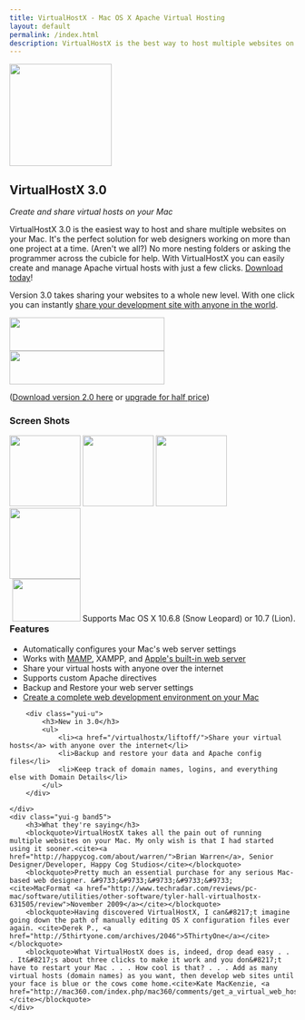 ```yaml
---
title: VirtualHostX - Mac OS X Apache Virtual Hosting
layout: default
permalink: /index.html
description: VirtualHostX is the best way to host multiple websites on your Mac. It lets you easily create Apache virtual hosts on Mac OS X.
---
```

<div id="bd" class="product"> 
	<div class="yui-gd band1"> 
	    <div class="yui-u first center"> 
			<img src="{{ site.cdn_url }}/images/virtualhostx-logo180.png" width="180" height="180"> 
	    </div> 
	    <div class="yui-u left"> 
			<h2>VirtualHostX 3.0</h2> 
			<p><em>Create and share virtual hosts on your Mac</em></p>
			<p>VirtualHostX 3.0 is the easiest way to host and share multiple websites on your Mac. It's the perfect solution for web designers working on more than one project at a time. (Aren't we all?) No more nesting folders or asking the programmer across the cubicle for help. With VirtualHostX you can easily create and manage Apache virtual hosts with just a few clicks. <a href="/virtualhostx/download/">Download today</a>!</p> 
			<p>Version 3.0 takes sharing your websites to a whole new level. With one click you can instantly <a href="/virtualhostx/liftoff/">share your development site with anyone in the world</a>.</p> 
	    </div> 
	</div> 
	<div class="yui-g band2 center"> 
		<a href="/virtualhostx/download/"><img src="{{ site.cdn_url }}/images/download.png" width="273" height="59"></a> 
		<a href="https://sites.fastspring.com/clickontyler/instant/virtualhostx"><img src="{{ site.cdn_url }}/images/addtocart.png" width="273" height="59"></a>
		<br>
		<p>(<a href="http://clickontyler.com/virtualhostx/download/v2/">Download version 2.0 here</a> or <a href="/virtualhostx/upgrade/">upgrade for half price</a>)</p>
	</div> 
	<div class="yui-g band3"> 
		<h3>Screen Shots</h3> 
		<a href="{{ site.cdn_url }}/images/vhx3-ss1.png" class="fb"><img src="{{ site.cdn_url }}/images/vhx3-ss1-sm.png" width="125" height="125"></a> 
		<a href="{{ site.cdn_url }}/images/vhx3-ss2.png" class="fb"><img src="{{ site.cdn_url }}/images/vhx3-ss2-sm.png" width="125" height="125"></a> 
		<a href="{{ site.cdn_url }}/images/vhx3-ss3.png" class="fb"><img src="{{ site.cdn_url }}/images/vhx3-ss3-sm.png" width="125" height="125"></a> 
		<a href="{{ site.cdn_url }}/images/vhx3-ss4.png" class="fb"><img src="{{ site.cdn_url }}/images/vhx3-ss4-sm.png" width="125" height="125"></a> 
		<div id="requirements" style="float:right;"> 
			<img src="{{ site.cdn_url }}/images/universal-binary.png" width="120" height="75"> 
			Supports Mac OS X 10.6.8 (Snow Leopard) or 10.7 (Lion).
		</div> 
	</div> 
	<div class="yui-g band4"> 
		<div class="yui-u first">
			<h3>Features</h3>
			<ul> 
				<li>Automatically configures your Mac's web server settings</li> 
				<li>Works with <a href="http://bitbob.com/mac-web-development-made-easy">MAMP</a>, XAMPP, and <a href="http://lunatic.web.id/webdev/native-web-development-apache-php-and-mysql-on-mac-osx-leopard/">Apple's built-in web server</a></li> 
				<li>Share your virtual hosts with anyone over the internet</li> 
				<li>Supports custom Apache directives</li> 
				<li>Backup and Restore your web server settings</li> 
				<li><a href="http://seansperte.com/entry/Setting_Up_a_Killer_Local_Web_Development_Environment_on_a_Mac_with_MAMP_an/">Create a complete web development environment on your Mac</a></li> 
			</ul>
		</div>

		<div class="yui-u">
			<h3>New in 3.0</h3>
			<ul> 
				<li><a href="/virtualhostx/liftoff/">Share your virtual hosts</a> with anyone over the internet</li> 
				<li>Backup and restore your data and Apache config files</li> 
				<li>Keep track of domain names, logins, and everything else with Domain Details</li>
			</ul>
		</div>

    </div> 
	<div class="yui-g band5"> 
		<h3>What they're saying</h3> 
		<blockquote>VirtualHostX takes all the pain out of running multiple websites on your Mac. My only wish is that I had started using it sooner.<cite><a href="http://happycog.com/about/warren/">Brian Warren</a>, Senior Designer/Developer, Happy Cog Studios</cite></blockquote> 
		<blockquote>Pretty much an essential purchase for any serious Mac-based web designer. &#9733;&#9733;&#9733;&#9733;&#9733; <cite>MacFormat <a href="http://www.techradar.com/reviews/pc-mac/software/utilities/other-software/tyler-hall-virtualhostx-631505/review">November 2009</a></cite></blockquote> 
		<blockquote>Having discovered VirtualHostX, I can&#8217;t imagine going down the path of manually editing OS X configuration files ever again. <cite>Derek P., <a href="http://5thirtyone.com/archives/2046">5ThirtyOne</a></cite></blockquote> 
		<blockquote>What VirtualHostX does is, indeed, drop dead easy . . . It&#8217;s about three clicks to make it work and you don&#8217;t have to restart your Mac . . . How cool is that? . . . Add as many virtual hosts (domain names) as you want, then develop web sites until your face is blue or the cows come home.<cite>Kate MacKenzie, <a href="http://mac360.com/index.php/mac360/comments/get_a_virtual_web_host_on_your_mac_that_just_works/">Mac360.com</a></cite></blockquote> 
	</div>
</div>